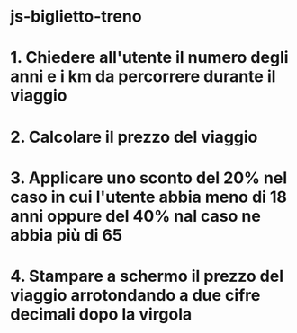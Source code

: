 # js-biglietto-treno

# 1. Chiedere all'utente il numero degli anni e i km da percorrere durante il viaggio
# 2. Calcolare il prezzo del viaggio
# 3. Applicare uno sconto del 20% nel caso in cui l'utente abbia meno di 18 anni oppure del 40% nal caso ne abbia più di 65
# 4. Stampare a schermo il prezzo del viaggio arrotondando a due cifre decimali dopo la virgola